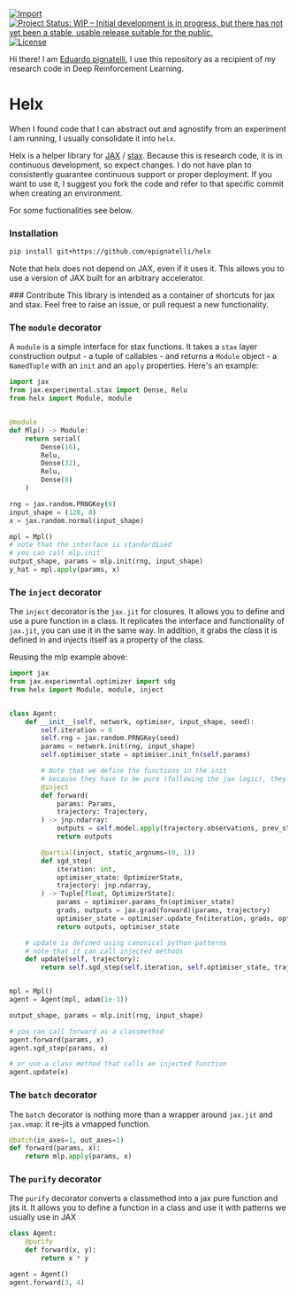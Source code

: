 [![Import](https://github.com/epignatelli/helx/actions/workflows/build.yml/badge.svg)](https://github.com/epignatelli/helx/actions/workflows/build.yml)
[![Project Status: WIP – Initial development is in progress, but there has not yet been a stable, usable release suitable for the public.](https://www.repostatus.org/badges/latest/wip.svg)](https://www.repostatus.org/#wip)
[![License](https://img.shields.io/badge/License-Apache%202.0-blue.svg)](https://opensource.org/licenses/Apache-2.0)

Hi there!
I am [Eduardo pignatelli](https://epignatelli.com/), I use this repository as a recipient of my research code in Deep Reinforcement Learning.

# Helx
When I found code that I can abstract out and agnostify from an experiment I am running, I usually consolidate it into `helx`.

Helx is a helper library for [JAX](https://github.com/google/jax) / [stax](https://github.com/google/jax/blob/master/jax/experimental/stax.py).
Because this is research code, it is in continuous development, so expect changes.
I do not have plan to consistently guarantee continuous support or proper deployment.
If you want to use it, I suggest you fork the code and refer to that specific commit when creating an environment.

For some fuctionalities see below.

### Installation

```bash
pip install git+https://github.com/epignatelli/helx
```

Note that helx does not depend on JAX, even if it uses it.
This allows you to use a version of JAX built for an arbitrary accelerator.

### Contribute
This library is intended as a container of shortcuts for jax and stax.
Feel free to raise an issue, or pull request a new functionality.

### The `module` decorator
A `module` is a simple interface for stax functions. It takes a `stax` layer construction output - a tuple of callables - and returns a `Module` object - a `NamedTuple` with an `init` and an `apply` properties.
Here's an example:
```python
import jax
from jax.experimental.stax import Dense, Relu
from helx import Module, module


@module
def Mlp() -> Module:
    return serial(
        Dense(16),
        Relu,
        Dense(32),
        Relu,
        Dense(8)
    )

rng = jax.random.PRNGKey(0)
input_shape = (128, 8)
x = jax.random.normal(input_shape)

mpl = Mpl()
# note that the interface is standardised
# you can call mlp.init
output_shape, params = mlp.init(rng, input_shape)
y_hat = mpl.apply(params, x)
```

### The `inject` decorator
The `inject` decorator is the `jax.jit` for closures. It allows you to define and use a pure function in a class.
It replicates the interface and functionality of `jax.jit`, you can use it in the same way.
In addition, it grabs the class it is defined in and injects itself as a property of the class.

Reusing the mlp example above:
```python
import jax
from jax.experimental.optimizer import sdg
from helx import Module, module, inject


class Agent:
    def __init__(self, network, optimiser, input_shape, seed):
        self.iteration = 0
        self.rng = jax.random.PRNGKey(seed)
        params = network.init(rng, input_shape)
        self.optimiser_state = optimiser.init_fn(self.params)

        # Note that we define the functions in the init
        # because they have to be pure (following the jax logic), they will not call other functions
        @inject
        def forward(
            params: Params,
            trajectory: Trajectory,
        ) -> jnp.ndarray:
            outputs = self.model.apply(trajectory.observations, prev_state)
            return outputs

        @partial(inject, static_argnums=(0, 1))
        def sgd_step(
            iteration: int,
            optimiser_state: OptimizerState,
            trajectory: jnp.ndarray,
        ) -> Tuple[float, OptimizerState]:
            params = optimiser.params_fn(optimiser_state)
            grads, outputs = jax.grad(forward)(params, trajectory)
            optimiser_state = optimiser.update_fn(iteration, grads, optimiser_state)
            return outputs, optimiser_state

    # update is defined using canonical python patterns
    # note that it can call injected methods
    def update(self, trajectory):
        return self.sgd_step(self.iteration, self.optimiser_state, trajectory)


mpl = Mpl()
agent = Agent(mpl, adam(1e-3))

output_shape, params = mlp.init(rng, input_shape)

# you can call forward as a classmethod
agent.forward(params, x)
agent.sgd_step(params, x)

# or use a class method that calls an injected function
agent.update(x)
```

### The `batch` decorator
The `batch` decorator is nothing more than a wrapper around `jax.jit` and `jax.vmap`: it re-jits a vmapped function.
```python
@batch(in_axes=1, out_axes=1)
def forward(params, x):
    return mlp.apply(params, x)

```


### The `purify` decorator
The `purify` decorator converts a classmethod into a jax pure function and jits it.
It allows you to define a function in a class and use it with patterns we usually use in JAX
```python
class Agent:
    @purify
    def forward(x, y):
        return x * y

agent = Agent()
agent.forward(3, 4)
```
